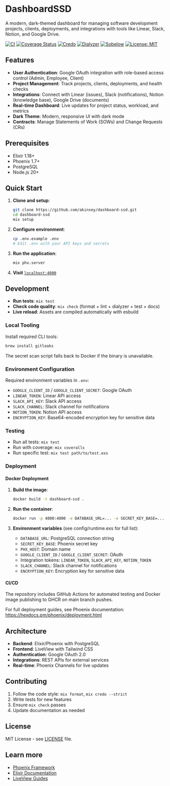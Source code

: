 # DashboardSSD

A modern, dark-themed dashboard for managing software development projects, clients, deployments, and integrations with tools like Linear, Slack, Notion, and Google Drive.

[![CI](https://github.com/akinsey/dashboard-ssd/actions/workflows/ci.yml/badge.svg?branch=main)](https://github.com/akinsey/dashboard-ssd/actions/workflows/ci.yml)
[![Coverage Status](https://coveralls.io/repos/github/akinsey/dashboard-ssd/badge.svg?branch=main)](https://coveralls.io/github/akinsey/dashboard-ssd?branch=main)
[![Credo](https://img.shields.io/badge/style-credo-4B32C3.svg)](https://github.com/rrrene/credo)
[![Dialyzer](https://img.shields.io/badge/typecheck-dialyzer-306998.svg)](https://hexdocs.pm/dialyxir/readme.html)
[![Sobelow](https://img.shields.io/badge/security-sobelow-EB4C2F.svg)](https://github.com/nccgroup/sobelow)
[![License: MIT](https://img.shields.io/badge/license-MIT-yellow.svg)](LICENSE)

## Features

- **User Authentication**: Google OAuth integration with role-based access control (Admin, Employee, Client)
- **Project Management**: Track projects, clients, deployments, and health checks
- **Integrations**: Connect with Linear (issues), Slack (notifications), Notion (knowledge base), Google Drive (documents)
- **Real-time Dashboard**: Live updates for project status, workload, and metrics
- **Dark Theme**: Modern, responsive UI with dark mode
- **Contracts**: Manage Statements of Work (SOWs) and Change Requests (CRs)

## Prerequisites

- Elixir 1.18+
- Phoenix 1.7+
- PostgreSQL
- Node.js 20+

## Quick Start

1. **Clone and setup**:
   ```bash
   git clone https://github.com/akinsey/dashboard-ssd.git
   cd dashboard-ssd
   mix setup
   ```

2. **Configure environment**:
   ```bash
   cp .env.example .env
   # Edit .env with your API keys and secrets
   ```

3. **Run the application**:
   ```bash
   mix phx.server
   ```

4. **Visit** [`localhost:4000`](http://localhost:4000)

## Development

- **Run tests**: `mix test`
- **Check code quality**: `mix check` (format + lint + dialyzer + test + docs)
- **Live reload**: Assets are compiled automatically with esbuild

### Local Tooling

Install required CLI tools:

```bash
brew install gitleaks
```

The secret scan script falls back to Docker if the binary is unavailable.

### Environment Configuration

Required environment variables in `.env`:

- `GOOGLE_CLIENT_ID` / `GOOGLE_CLIENT_SECRET`: Google OAuth
- `LINEAR_TOKEN`: Linear API access
- `SLACK_API_KEY`: Slack API access
- `SLACK_CHANNEL`: Slack channel for notifications
- `NOTION_TOKEN`: Notion API access
- `ENCRYPTION_KEY`: Base64-encoded encryption key for sensitive data

### Testing

- Run all tests: `mix test`
- Run with coverage: `mix coveralls`
- Run specific test: `mix test path/to/test.exs`

### Deployment

#### Docker Deployment

1. **Build the image**:
   ```bash
   docker build -t dashboard-ssd .
   ```

2. **Run the container**:
   ```bash
   docker run -p 4000:4000 -e DATABASE_URL=... -e SECRET_KEY_BASE=... dashboard-ssd
   ```

3. **Environment variables** (see config/runtime.exs for full list):
   - `DATABASE_URL`: PostgreSQL connection string
   - `SECRET_KEY_BASE`: Phoenix secret key
   - `PHX_HOST`: Domain name
   - `GOOGLE_CLIENT_ID` / `GOOGLE_CLIENT_SECRET`: OAuth
   - Integration tokens: `LINEAR_TOKEN`, `SLACK_API_KEY`, `NOTION_TOKEN`
   - `SLACK_CHANNEL`: Slack channel for notifications
   - `ENCRYPTION_KEY`: Encryption key for sensitive data

#### CI/CD

The repository includes GitHub Actions for automated testing and Docker image publishing to GHCR on main branch pushes.

For full deployment guides, see Phoenix documentation: https://hexdocs.pm/phoenix/deployment.html

## Architecture

- **Backend**: Elixir/Phoenix with PostgreSQL
- **Frontend**: LiveView with Tailwind CSS
- **Authentication**: Google OAuth 2.0
- **Integrations**: REST APIs for external services
- **Real-time**: Phoenix Channels for live updates

## Contributing

1. Follow the code style: `mix format`, `mix credo --strict`
2. Write tests for new features
3. Ensure `mix check` passes
4. Update documentation as needed

## License

MIT License - see [LICENSE](LICENSE) file.

## Learn more

- [Phoenix Framework](https://www.phoenixframework.org/)
- [Elixir Documentation](https://hexdocs.pm/elixir/)
- [LiveView Guides](https://hexdocs.pm/phoenix_live_view/)
